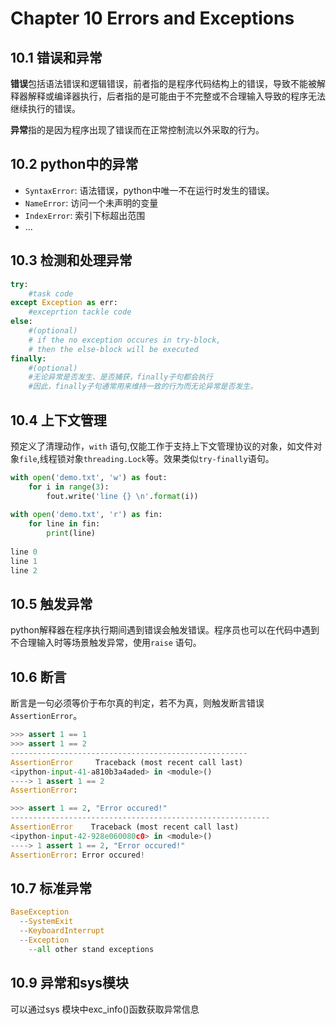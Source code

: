 # Chapter 10 Errors and Exceptions

## 10.1 错误和异常

**错误**包括语法错误和逻辑错误，前者指的是程序代码结构上的错误，导致不能被解释器解释或编译器执行，后者指的是可能由于不完整或不合理输入导致的程序无法继续执行的错误。

**异常**指的是因为程序出现了错误而在正常控制流以外采取的行为。

## 10.2 python中的异常

* `SyntaxError`: 语法错误，python中唯一不在运行时发生的错误。
* `NameError`: 访问一个未声明的变量
* `IndexError`: 索引下标超出范围
* ...

## 10.3 检测和处理异常

```python
try:
    #task code
except Exception as err:
    #exceprtion tackle code
else:
    #(optional)
    # if the no exception occures in try-block,
    # then the else-block will be executed
finally:
    #(optional)
    #无论异常是否发生、是否捕获，finally子句都会执行
    #因此，finally子句通常用来维持一致的行为而无论异常是否发生。
```

## 10.4 上下文管理

预定义了清理动作，`with` 语句,仅能工作于支持上下文管理协议的对象，如文件对象`file`,线程锁对象`threading.Lock`等。效果类似`try-finally`语句。

```python
with open('demo.txt', 'w') as fout:
    for i in range(3):
        fout.write('line {} \n'.format(i))
        
with open('demo.txt', 'r') as fin:
    for line in fin:
        print(line)
        
line 0 
line 1 
line 2
```
## 10.5 触发异常

python解释器在程序执行期间遇到错误会触发错误。程序员也可以在代码中遇到不合理输入时等场景触发异常，使用`raise` 语句。


## 10.6 断言

断言是一句必须等价于布尔真的判定，若不为真，则触发断言错误`AssertionError`。

```python
>>> assert 1 == 1
>>> assert 1 == 2
-----------------------------------------------------
AssertionError     Traceback (most recent call last)
<ipython-input-41-a810b3a4aded> in <module>()
----> 1 assert 1 == 2
AssertionError: 

>>> assert 1 == 2, "Error occured!"
----------------------------------------------------------
AssertionError    Traceback (most recent call last)
<ipython-input-42-928e060080c0> in <module>()
----> 1 assert 1 == 2, "Error occured!"
AssertionError: Error occured!
```

## 10.7 标准异常
```python
BaseException
  --SystemExit
  --KeyboardInterrupt
  --Exception
    --all other stand exceptions
```

## 10.9 异常和sys模块

可以通过sys 模块中exc_info()函数获取异常信息

